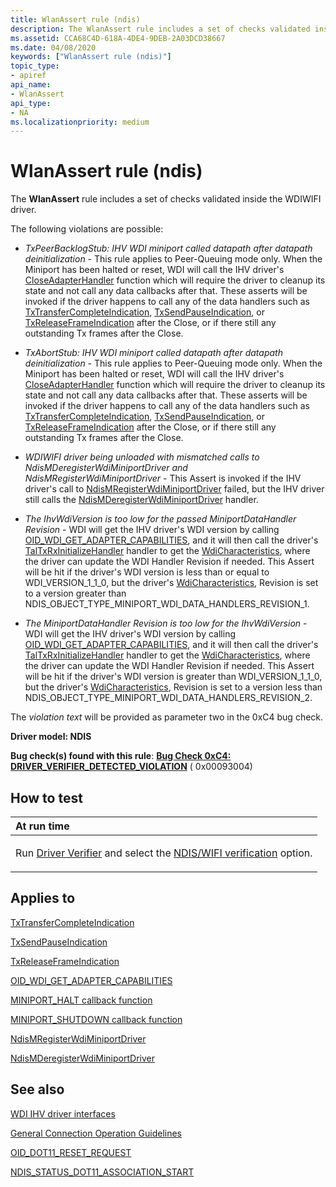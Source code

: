 ```yaml
---
title: WlanAssert rule (ndis)
description: The WlanAssert rule includes a set of checks validated inside the WDIWIFI driver.
ms.assetid: CCA68C4D-618A-4DE4-9DEB-2A03DCD38667
ms.date: 04/08/2020
keywords: ["WlanAssert rule (ndis)"]
topic_type:
- apiref
api_name:
- WlanAssert
api_type:
- NA
ms.localizationpriority: medium
---
```


# WlanAssert rule (ndis)

The **WlanAssert** rule includes a set of checks validated inside the WDIWIFI driver.

The following violations are possible:

- *TxPeerBacklogStub: IHV WDI miniport called datapath after datapath deinitialization* - This rule applies to Peer-Queuing mode only. When the Miniport has been halted or reset, WDI will call the IHV driver's [CloseAdapterHandler](/windows-hardware/drivers/ddi/dot11wdi/nc-dot11wdi-miniport_wdi_close_adapter) function which will require the driver to cleanup its state and not call any data callbacks after that. These asserts will be invoked if the driver happens to call any of the data handlers such as [TxTransferCompleteIndication](/windows-hardware/drivers/ddi/dot11wdi/nc-dot11wdi-ndis_wdi_tx_transfer_complete_ind), [TxSendPauseIndication](/windows-hardware/drivers/ddi/dot11wdi/nc-dot11wdi-ndis_wdi_tx_send_pause_ind), or [TxReleaseFrameIndication](/windows-hardware/drivers/ddi/dot11wdi/nc-dot11wdi-ndis_wdi_tx_release_frames_ind) after the Close, or if there still any outstanding Tx frames after the Close.

- *TxAbortStub: IHV WDI miniport called datapath after datapath deinitialization* - This rule applies to Peer-Queuing mode only. When the Miniport has been halted or reset, WDI will call the IHV driver's [CloseAdapterHandler](/windows-hardware/drivers/ddi/dot11wdi/nc-dot11wdi-miniport_wdi_close_adapter) function which will require the driver to cleanup its state and not call any data callbacks after that. These asserts will be invoked if the driver happens to call any of the data handlers such as [TxTransferCompleteIndication](/windows-hardware/drivers/ddi/dot11wdi/nc-dot11wdi-ndis_wdi_tx_transfer_complete_ind), [TxSendPauseIndication](/windows-hardware/drivers/ddi/dot11wdi/nc-dot11wdi-ndis_wdi_tx_send_pause_ind), or [TxReleaseFrameIndication](/windows-hardware/drivers/ddi/dot11wdi/nc-dot11wdi-ndis_wdi_tx_release_frames_ind) after the Close, or if there still any outstanding Tx frames after the Close.

- *WDIWIFI driver being unloaded with mismatched calls to NdisMDeregisterWdiMiniportDriver and NdisMRegisterWdiMiniportDriver* - This Assert is invoked if the IHV driver's call to [NdisMRegisterWdiMiniportDriver](/windows-hardware/drivers/ddi/dot11wdi/nf-dot11wdi-ndismregisterwdiminiportdriver) failed, but the IHV driver still calls the [NdisMDeregisterWdiMiniportDriver](/windows-hardware/drivers/ddi/dot11wdi/nf-dot11wdi-ndismderegisterwdiminiportdriver) handler.

- *The IhvWdiVersion is too low for the passed MiniportDataHandler Revision* - WDI will get the IHV driver's WDI version by calling [OID_WDI_GET_ADAPTER_CAPABILITIES](../network/oid-wdi-get-adapter-capabilities.md), and it will then call the driver's [TalTxRxInitializeHandler](/windows-hardware/drivers/ddi/dot11wdi/nc-dot11wdi-miniport_wdi_tal_txrx_initialize) handler to get the [WdiCharacteristics](/windows-hardware/drivers/ddi/dot11wdi/ns-dot11wdi-_ndis_miniport_driver_wdi_characteristics), where the driver can update the WDI Handler Revision if needed. This Assert will be hit if the driver's WDI version is less than or equal to WDI_VERSION_1_1_0, but the driver's [WdiCharacteristics](/windows-hardware/drivers/ddi/dot11wdi/ns-dot11wdi-_ndis_miniport_driver_wdi_characteristics), Revision is set to a version greater than NDIS_OBJECT_TYPE_MINIPORT_WDI_DATA_HANDLERS_REVISION_1.

- *The MiniportDataHandler Revision is too low for the IhvWdiVersion* - WDI will get the IHV driver's WDI version by calling [OID_WDI_GET_ADAPTER_CAPABILITIES](../network/oid-wdi-get-adapter-capabilities.md), and it will then call the driver's [TalTxRxInitializeHandler](/windows-hardware/drivers/ddi/dot11wdi/nc-dot11wdi-miniport_wdi_tal_txrx_initialize) handler to get the [WdiCharacteristics](/windows-hardware/drivers/ddi/dot11wdi/ns-dot11wdi-_ndis_miniport_driver_wdi_characteristics), where the driver can update the WDI Handler Revision if needed. This Assert will be hit if the driver's WDI version is greater than WDI_VERSION_1_1_0, but the driver's [WdiCharacteristics](/windows-hardware/drivers/ddi/dot11wdi/ns-dot11wdi-_ndis_miniport_driver_wdi_characteristics), Revision is set to a version less than NDIS_OBJECT_TYPE_MINIPORT_WDI_DATA_HANDLERS_REVISION_2.

The *violation text* will be provided as parameter two in the 0xC4 bug check.

**Driver model: NDIS**

**Bug check(s) found with this rule**: [**Bug Check 0xC4: DRIVER\_VERIFIER\_DETECTED\_VIOLATION**](../debugger/bug-check-0xc4--driver-verifier-detected-violation.md) ( 0x00093004)


How to test
-----------

<table>
<colgroup>
<col width="100%" />
</colgroup>
<thead>
<tr class="header">
<th align="left">At run time</th>
</tr>
</thead>
<tbody>
<tr class="odd">
<td align="left"><p>Run <a href="/windows-hardware/drivers/devtest/driver-verifier" data-raw-source="[Driver Verifier](./driver-verifier.md)">Driver Verifier</a> and select the <a href="/windows-hardware/drivers/devtest/ndis-wifi-verification" data-raw-source="[NDIS/WIFI verification](./ndis-wifi-verification.md)">NDIS/WIFI verification</a> option.</p></td>
</tr>
</tbody>
</table>

Applies to
----------

[TxTransferCompleteIndication](/windows-hardware/drivers/ddi/dot11wdi/nc-dot11wdi-ndis_wdi_tx_transfer_complete_ind)

[TxSendPauseIndication](/windows-hardware/drivers/ddi/dot11wdi/nc-dot11wdi-ndis_wdi_tx_send_pause_ind)

[TxReleaseFrameIndication](/windows-hardware/drivers/ddi/dot11wdi/nc-dot11wdi-ndis_wdi_tx_release_frames_ind) 

[OID_WDI_GET_ADAPTER_CAPABILITIES](../network/oid-wdi-get-adapter-capabilities.md)

[MINIPORT_HALT callback function](/windows-hardware/drivers/ddi/ndis/nc-ndis-miniport_halt)

[MINIPORT_SHUTDOWN callback function](/windows-hardware/drivers/ddi/ndis/nc-ndis-miniport_shutdown)

[NdisMRegisterWdiMiniportDriver](/windows-hardware/drivers/ddi/dot11wdi/nf-dot11wdi-ndismregisterwdiminiportdriver)

[NdisMDeregisterWdiMiniportDriver](/windows-hardware/drivers/ddi/dot11wdi/nf-dot11wdi-ndismderegisterwdiminiportdriver)

See also
--------

[WDI IHV driver interfaces](../network/wdi-ihv-driver-interfaces.md)

[General Connection Operation Guidelines](/previous-versions/windows/hardware/wireless/general-connection-operation-guidelines)

[OID\_DOT11\_RESET\_REQUEST](/previous-versions/windows/hardware/wireless/oid-dot11-reset-request)

[NDIS\_STATUS\_DOT11\_ASSOCIATION\_START](/previous-versions/windows/hardware/wireless/ndis-status-dot11-association-start)